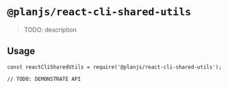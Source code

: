 # `@planjs/react-cli-shared-utils`

> TODO: description

## Usage

```
const reactCliSharedUtils = require('@planjs/react-cli-shared-utils');

// TODO: DEMONSTRATE API
```
